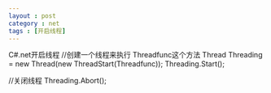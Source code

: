 ```yaml
---
layout : post
category : net
tags : [开启线程]
---
```


C#.net开启线程
  //创建一个线程来执行 Threadfunc这个方法
  Thread Threading = new Thread(new ThreadStart(Threadfunc));
  Threading.Start();

  //关闭线程
  Threading.Abort();